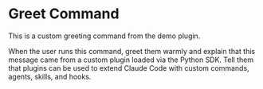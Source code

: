 # Greet Command

This is a custom greeting command from the demo plugin.

When the user runs this command, greet them warmly and explain that this message came from a custom plugin loaded via the Python SDK. Tell them that plugins can be used to extend Claude Code with custom commands, agents, skills, and hooks.
